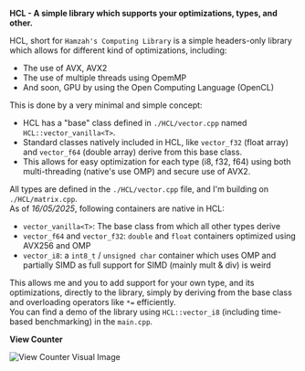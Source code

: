 **HCL - A simple library which supports your optimizations, types, and other.**

HCL, short for `Hamzah's Computing Library` is a simple headers-only library which allows for different kind of optimizations, including:

- The use of AVX, AVX2
- The use of multiple threads using OpemMP
- And soon, GPU by using the Open Computing Language (OpenCL)

This is done by a very minimal and simple concept:  

- HCL has a "base" class defined in `./HCL/vector.cpp` named `HCL::vector_vanilla<T>`.
- Standard classes natively included in HCL, like `vector_f32` (float array) and `vector_f64` (double array) derive from this base class.
- This allows for easy optimization for each type (i8, f32, f64) using both multi-threading (native's use OMP) and secure use of AVX2.

All types are defined in the `./HCL/vector.cpp` file, and I'm building on `./HCL/matrix.cpp`.  
As of _16/05/2025_, following containers are native in HCL:

- `vector_vanilla<T>`: The base class from which all other types derive
- `vector_f64` and `vector_f32`: `double` and `float` containers optimized using AVX256 and OMP
- `vector_i8`: a `int8_t` / `unsigned char` container which uses OMP and partially SIMD as full support for SIMD (mainly mult & div) is weird 

This allows me and you to add support for your own type, and its optimizations, directly to the library, simply by deriving from the base class and overloading operators like `*=` efficiently.  
You can find a demo of the library using `HCL::vector_i8` (including time-based benchmarking) in the `main.cpp`.

**View Counter**

![View Counter Visual Image](https://count.getloli.com/@Hamzah-Asadullah_HCL?name=Hamzah-Asadullah_HCL&theme=booru-lewd&padding=1&offset=0&align=center&scale=1&pixelated=0&darkmode=auto)
